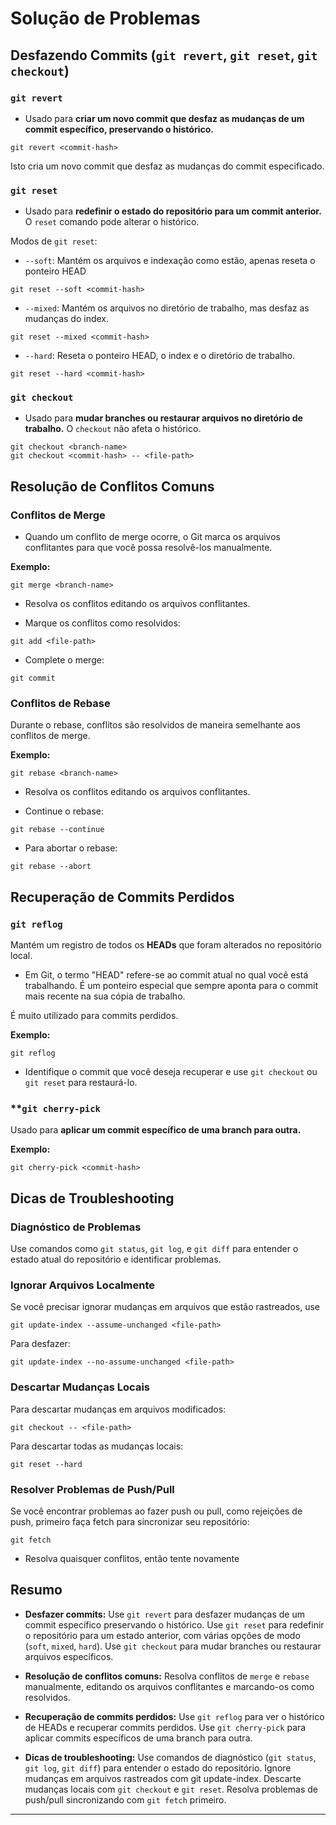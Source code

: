 # Solução de Problemas
## Desfazendo Commits (`git revert`, `git reset`, `git checkout`)
### **`git revert`**
- Usado para **criar um novo commit que desfaz as mudanças de um commit específico, preservando o histórico.**
```shell
git revert <commit-hash>
```

Isto cria um novo commit que desfaz as mudanças do commit especificado.

### **`git reset`**
- Usado para **redefinir o estado do repositório para um commit anterior.** O `reset` comando pode alterar o histórico.

Modos de `git reset`:
- `--soft`: Mantém os arquivos e indexação como estão, apenas reseta o ponteiro HEAD
```shell
git reset --soft <commit-hash>
```

- `--mixed`: Mantém os arquivos no diretório de trabalho, mas desfaz as mudanças do index.
```shell
git reset --mixed <commit-hash>
```

- `--hard`: Reseta o ponteiro HEAD, o index e o diretório de trabalho.
```shell
git reset --hard <commit-hash>
```

### **`git checkout`**
- Usado para **mudar branches ou restaurar arquivos no diretório de trabalho.** O `checkout` não afeta o histórico.
```shell
git checkout <branch-name>
git checkout <commit-hash> -- <file-path>
```

## Resolução de Conflitos Comuns
### **Conflitos de Merge**
- Quando um conflito de merge ocorre, o Git marca os arquivos conflitantes para que você possa resolvê-los manualmente.

**Exemplo:**
```shell
git merge <branch-name>
```
- Resolva os conflitos editando os arquivos conflitantes.

- Marque os conflitos como resolvidos:
```shell
git add <file-path>
```

- Complete o merge:
```shell
git commit
```

### **Conflitos de Rebase**
Durante o rebase, conflitos são resolvidos de maneira semelhante aos conflitos de merge.

**Exemplo:**
```shell
git rebase <branch-name>
```

- Resolva os conflitos editando os arquivos conflitantes.

- Continue o rebase:
```shell
git rebase --continue
```

- Para abortar o rebase:
```shell
git rebase --abort
```

## Recuperação de Commits Perdidos
### **`git reflog`**
Mantém um registro de todos os **HEADs** que foram alterados no repositório local.
- Em Git, o termo "HEAD" refere-se ao commit atual no qual você está trabalhando. É um ponteiro especial que sempre aponta para o commit mais recente na sua cópia de trabalho. 

É muito utilizado para commits perdidos.

**Exemplo:**
```shell
git reflog
```

- Identifique o commit que você deseja recuperar e use `git checkout` ou `git reset` para restaurá-lo.

### **`git cherry-pick`
Usado para **aplicar um commit específico de uma branch para outra.**

**Exemplo:**
```shell
git cherry-pick <commit-hash>
```

## Dicas de Troubleshooting
### **Diagnóstico de Problemas**
Use comandos como `git status`, `git log`, e `git diff` para entender o estado atual do repositório e identificar problemas.

### **Ignorar Arquivos Localmente**
Se você precisar ignorar mudanças em arquivos que estão rastreados, use
```shell
git update-index --assume-unchanged <file-path>
```

Para desfazer:
```shell
git update-index --no-assume-unchanged <file-path>
```

### **Descartar Mudanças Locais**
Para descartar mudanças em arquivos modificados:
```shell
git checkout -- <file-path>
```

Para descartar todas as mudanças locais:
```shell
git reset --hard
```

### **Resolver Problemas de Push/Pull**
Se você encontrar problemas ao fazer push ou pull, como rejeições de push, primeiro faça fetch para sincronizar seu repositório:
```shell
git fetch
```
- Resolva quaisquer conflitos, então tente novamente

## Resumo
- **Desfazer commits:** Use `git revert` para desfazer mudanças de um commit específico preservando o histórico. Use `git reset` para redefinir o repositório para um estado anterior, com várias opções de modo (`soft`, `mixed`, `hard`). Use `git checkout` para mudar branches ou restaurar arquivos específicos.

- **Resolução de conflitos comuns:** Resolva conflitos de `merge` e `rebase` manualmente, editando os arquivos conflitantes e marcando-os como resolvidos.

- **Recuperação de commits perdidos:** Use `git reflog` para ver o histórico de HEADs e recuperar commits perdidos. Use `git cherry-pick` para aplicar commits específicos de uma branch para outra.

- **Dicas de troubleshooting:** Use comandos de diagnóstico (`git status`, `git log`, `git diff`) para entender o estado do repositório. Ignore mudanças em arquivos rastreados com git update-index. Descarte mudanças locais com `git checkout` e `git reset`. Resolva problemas de push/pull sincronizando com `git fetch` primeiro.
---